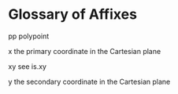 # Glossary of Affixes

pp polypoint


x the primary coordinate in the Cartesian plane

xy see is.xy

y the secondary coordinate in the Cartesian plane
